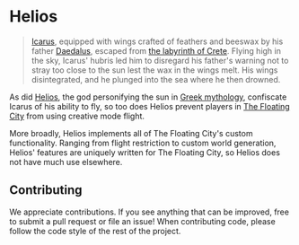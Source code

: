 # Helios

> [Icarus](https://en.wikipedia.org/wiki/Icarus), equipped with wings crafted of
> feathers and beeswax by his father [Daedalus](https://en.wikipedia.org/wiki/Daedalus),
> escaped from [the labyrinth of Crete](https://en.wikipedia.org/wiki/Labyrinth).
> Flying high in the sky, Icarus' hubris led him to disregard his father's warning
> not to stray too close to the sun lest the wax in the wings melt. His wings
> disintegrated, and he plunged into the sea where he then drowned.

As did [Helios](https://en.wikipedia.org/wiki/Helios), the god personifying the sun in
[Greek mythology](https://en.wikipedia.org/wiki/Greek_mythology),
confiscate Icarus of his ability to fly, so too does Helios prevent players in
[The Floating City](https://thefloating.city) from using creative mode flight.

More broadly, Helios implements all of The Floating City's custom functionality.
Ranging from flight restriction to custom world generation, Helios' features are
uniquely written for The Floating City, so Helios does not have much use elsewhere.

## Contributing

We appreciate contributions. If you see anything that can be improved, free to
submit a pull request or file an issue! When contributing code, please follow the
code style of the rest of the project.
